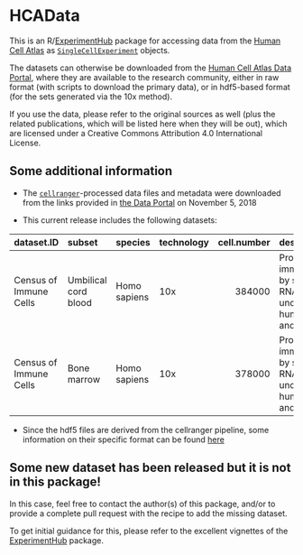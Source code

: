 HCAData
=======

This is an R/[ExperimentHub](https://bioconductor.org/packages/release/bioc/html/ExperimentHub.html) package for accessing data from the [Human Cell Atlas](https://www.humancellatlas.org) as [`SingleCellExperiment`](https://bioconductor.org/packages/release/bioc/html/SingleCellExperiment.html) objects.

The datasets can otherwise be downloaded from the [Human Cell Atlas Data Portal](https://preview.data.humancellatlas.org), where they are available to the research community, either in raw format (with scripts to download the primary data), or in hdf5-based format (for the sets generated via the 10x method).

If you use the data, please refer to the original sources as well (plus the related publications, which will be listed here when they will be out), which are licensed under a Creative Commons Attribution 4.0 International License.

Some additional information
---------------------------

-   The [`cellranger`](https://support.10xgenomics.com/single-cell-gene-expression/software/pipelines/latest/what-is-cell-ranger)-processed data files and metadata were downloaded from the links provided in [the Data Portal](https://preview.data.humancellatlas.org) on November 5, 2018

-   This current release includes the following datasets:

| dataset.ID             | subset               | species      | technology |  cell.number| description                                                                                 |
|:-----------------------|:---------------------|:-------------|:-----------|------------:|:--------------------------------------------------------------------------------------------|
| Census of Immune Cells | Umbilical cord blood | Homo sapiens | 10x        |       384000| Profiling of immunocytes by single cell RNA-seq for understanding human health and disease. |
| Census of Immune Cells | Bone marrow          | Homo sapiens | 10x        |       378000| Profiling of immunocytes by single cell RNA-seq for understanding human health and disease. |

-   Since the hdf5 files are derived from the cellranger pipeline, some information on their specific format can be found [here](https://support.10xgenomics.com/single-cell-gene-expression/software/pipelines/latest/advanced/h5_matrices)

Some new dataset has been released but it is not in this package!
-----------------------------------------------------------------

In this case, feel free to contact the author(s) of this package, and/or to provide a complete pull request with the recipe to add the missing dataset.

To get initial guidance for this, please refer to the excellent vignettes of the [ExperimentHub](https://bioconductor.org/packages/release/bioc/html/ExperimentHub.html) package.
